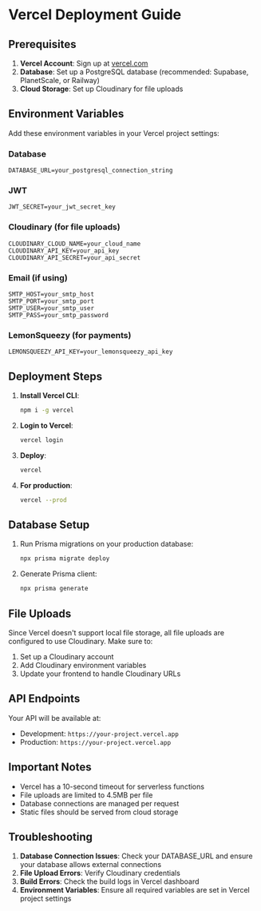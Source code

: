 # Vercel Deployment Guide

## Prerequisites

1. **Vercel Account**: Sign up at [vercel.com](https://vercel.com)
2. **Database**: Set up a PostgreSQL database (recommended: Supabase, PlanetScale, or Railway)
3. **Cloud Storage**: Set up Cloudinary for file uploads

## Environment Variables

Add these environment variables in your Vercel project settings:

### Database
```
DATABASE_URL=your_postgresql_connection_string
```

### JWT
```
JWT_SECRET=your_jwt_secret_key
```

### Cloudinary (for file uploads)
```
CLOUDINARY_CLOUD_NAME=your_cloud_name
CLOUDINARY_API_KEY=your_api_key
CLOUDINARY_API_SECRET=your_api_secret
```

### Email (if using)
```
SMTP_HOST=your_smtp_host
SMTP_PORT=your_smtp_port
SMTP_USER=your_smtp_user
SMTP_PASS=your_smtp_password
```

### LemonSqueezy (for payments)
```
LEMONSQUEEZY_API_KEY=your_lemonsqueezy_api_key
```

## Deployment Steps

1. **Install Vercel CLI**:
   ```bash
   npm i -g vercel
   ```

2. **Login to Vercel**:
   ```bash
   vercel login
   ```

3. **Deploy**:
   ```bash
   vercel
   ```

4. **For production**:
   ```bash
   vercel --prod
   ```

## Database Setup

1. Run Prisma migrations on your production database:
   ```bash
   npx prisma migrate deploy
   ```

2. Generate Prisma client:
   ```bash
   npx prisma generate
   ```

## File Uploads

Since Vercel doesn't support local file storage, all file uploads are configured to use Cloudinary. Make sure to:

1. Set up a Cloudinary account
2. Add Cloudinary environment variables
3. Update your frontend to handle Cloudinary URLs

## API Endpoints

Your API will be available at:
- Development: `https://your-project.vercel.app`
- Production: `https://your-project.vercel.app`

## Important Notes

- Vercel has a 10-second timeout for serverless functions
- File uploads are limited to 4.5MB per file
- Database connections are managed per request
- Static files should be served from cloud storage

## Troubleshooting

1. **Database Connection Issues**: Check your DATABASE_URL and ensure your database allows external connections
2. **File Upload Errors**: Verify Cloudinary credentials
3. **Build Errors**: Check the build logs in Vercel dashboard
4. **Environment Variables**: Ensure all required variables are set in Vercel project settings 